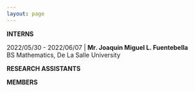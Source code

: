 ```yaml
---
layout: page
---
```

**INTERNS**

2022/05/30 - 2022/06/07 | **Mr. Joaquin Miguel L. Fuentebella** <br> BS Mathematics, De La Salle University

**RESEARCH ASSISTANTS**

**MEMBERS**